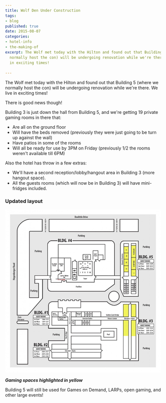 ```yaml
---
title: Wolf Den Under Construction
tags:
- blog
published: true
date: 2015-08-07
categories:
- hotel-info
- the-making-of
excerpt: The Wolf met today with the Hilton and found out that Building 5 (where we
  normally host the con) will be undergoing renovation while we're there. We live
  in exciting times!

---
```

The Wolf met today with the Hilton and found out that Building 5 (where we normally host the con) will be undergoing renovation while we're there. We live in exciting times!

There is good news though!

Building 3 is just down the hall from Building 5, and we're getting 19 private gaming rooms in there that:

* Are all on the ground floor
* Will have the beds removed (previously they were just going to be turn up against the wall)
* Have patios in some of the rooms
* Will all be ready for use by 3PM on Friday (previously 1/2 the rooms weren't available till 6PM)

Also the hotel has throw in a few extras:

* We'll have a second reception/lobby/hangout area in Building 3 (more hangout space).
* All the guests rooms (which will now be in Building 3) will have mini-fridges included.

### Updated layout

[![Gaming spaces highlighted in yellow.](/images/Floor-Plan-Hotel-Layout-Updated-981x1024.jpg)](http://www.bigbadcon.com/wp-content/uploads/2015/08/Floor-Plan-Hotel-Layout-Updated.jpg) 

**_Gaming spaces highlighted in yellow_**

Building 5 will still be used for Games on Demand, LARPs, open gaming, and other large events!